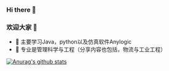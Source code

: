 ### Hi there 👋
### 欢迎大家 👋


- 🌱 主要学习Java，python以及仿真软件Anylogic
- 🤔 专业是管理科学与工程（分享内容也包括，物流与工业工程）



[![Anurag's github stats](https://github-readme-stats.vercel.app/api?username=1121291116)](https://github.com/anuraghazra/github-readme-stats)
